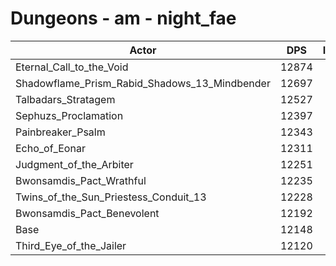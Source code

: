 # Dungeons - am - night_fae
| Actor | DPS | Increase |
|---|:---:|:---:|
|Eternal_Call_to_the_Void|12874|5.98%|
|Shadowflame_Prism_Rabid_Shadows_13_Mindbender|12697|4.52%|
|Talbadars_Stratagem|12527|3.12%|
|Sephuzs_Proclamation|12397|2.05%|
|Painbreaker_Psalm|12343|1.61%|
|Echo_of_Eonar|12311|1.34%|
|Judgment_of_the_Arbiter|12251|0.85%|
|Bwonsamdis_Pact_Wrathful|12235|0.72%|
|Twins_of_the_Sun_Priestess_Conduit_13|12228|0.66%|
|Bwonsamdis_Pact_Benevolent|12192|0.36%|
|Base|12148|0.00%|
|Third_Eye_of_the_Jailer|12120|-0.23%|
